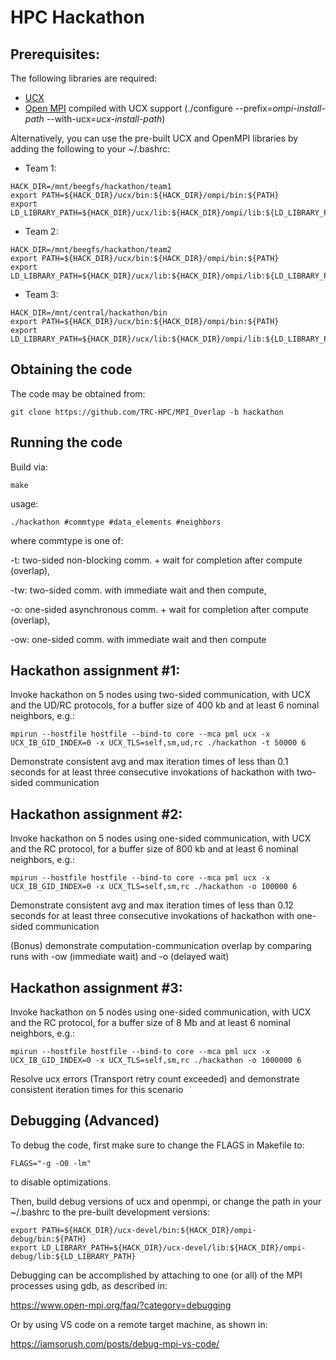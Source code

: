 # HPC Hackathon

## Prerequisites:
The following libraries are required:
  - [UCX](https://github.com/openucx/ucx)
  - [Open MPI](https://github.com/open-mpi/ompi.git) compiled with UCX support (./configure --prefix=*ompi-install-path* --with-ucx=*ucx-install-path*)

Alternatively, you can use the pre-built UCX and OpenMPI libraries by adding the following to your ~/.bashrc:
- Team 1:
```
HACK_DIR=/mnt/beegfs/hackathon/team1
export PATH=${HACK_DIR}/ucx/bin:${HACK_DIR}/ompi/bin:${PATH}
export LD_LIBRARY_PATH=${HACK_DIR}/ucx/lib:${HACK_DIR}/ompi/lib:${LD_LIBRARY_PATH}
```

- Team 2:
```
HACK_DIR=/mnt/beegfs/hackathon/team2
export PATH=${HACK_DIR}/ucx/bin:${HACK_DIR}/ompi/bin:${PATH}
export LD_LIBRARY_PATH=${HACK_DIR}/ucx/lib:${HACK_DIR}/ompi/lib:${LD_LIBRARY_PATH}
```

- Team 3:
```
HACK_DIR=/mnt/central/hackathon/bin
export PATH=${HACK_DIR}/ucx/bin:${HACK_DIR}/ompi/bin:${PATH}
export LD_LIBRARY_PATH=${HACK_DIR}/ucx/lib:${HACK_DIR}/ompi/lib:${LD_LIBRARY_PATH}
```

## Obtaining the code
The code may be obtained from:
```
git clone https://github.com/TRC-HPC/MPI_Overlap -b hackathon
```

## Running the code
Build via:
```
make
```

usage:
```
./hackathon #commtype #data_elements #neighbors
```

where commtype is one of:

  -t: two-sided non-blocking comm. + wait for completion after compute (overlap),

  -tw: two-sided comm. with immediate wait and then compute,

  -o: one-sided asynchronous comm. + wait for completion after compute (overlap),

  -ow: one-sided comm. with immediate wait and then compute

## Hackathon assignment #1:

Invoke hackathon on 5 nodes using two-sided communication, with UCX and the UD/RC protocols, for a buffer size of 400 kb and at least 6 nominal neighbors, e.g.:

```
mpirun --hostfile hostfile --bind-to core --mca pml ucx -x UCX_IB_GID_INDEX=0 -x UCX_TLS=self,sm,ud,rc ./hackathon -t 50000 6
```

Demonstrate consistent avg and max iteration times of less than 0.1 seconds for at least three consecutive invokations of hackathon with two-sided communication

## Hackathon assignment #2:

Invoke hackathon on 5 nodes using one-sided communication, with UCX and the RC protocol, for a buffer size of 800 kb and at least 6 nominal neighbors, e.g.:

```
mpirun --hostfile hostfile --bind-to core --mca pml ucx -x UCX_IB_GID_INDEX=0 -x UCX_TLS=self,sm,rc ./hackathon -o 100000 6
```

Demonstrate consistent avg and max iteration times of less than 0.12 seconds for at least three consecutive invokations of hackathon with one-sided communication

(Bonus) demonstrate computation-communication overlap by comparing runs with -ow (immediate wait) and -o (delayed wait)

## Hackathon assignment #3:

Invoke hackathon on 5 nodes using one-sided communication, with UCX and the RC protocol, for a buffer size of 8 Mb and at least 6 nominal neighbors, e.g.:

```
mpirun --hostfile hostfile --bind-to core --mca pml ucx -x UCX_IB_GID_INDEX=0 -x UCX_TLS=self,sm,rc ./hackathon -o 1000000 6
```

Resolve ucx errors (Transport retry count exceeded) and demonstrate consistent iteration times for this scenario

## Debugging (Advanced)
To debug the code, first make sure to change the FLAGS in Makefile to:
```
FLAGS="-g -O0 -lm"
```
to disable optimizations.

Then, build debug versions of ucx and openmpi, or change the path in your ~/.bashrc to the pre-built development versions:
```
export PATH=${HACK_DIR}/ucx-devel/bin:${HACK_DIR}/ompi-debug/bin:${PATH}
export LD_LIBRARY_PATH=${HACK_DIR}/ucx-devel/lib:${HACK_DIR}/ompi-debug/lib:${LD_LIBRARY_PATH}
```
Debugging can be accomplished by attaching to one (or all) of the MPI processes using gdb, as described in:

https://www.open-mpi.org/faq/?category=debugging

Or by using VS code on a remote target machine, as shown in:

https://iamsorush.com/posts/debug-mpi-vs-code/
